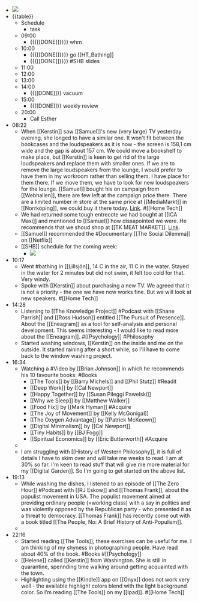 - ![](https://firebasestorage.googleapis.com/v0/b/firescript-577a2.appspot.com/o/imgs%2Fapp%2FDavidsroam%2Fy_ayM2BtX0.png?alt=media&token=b4af3cc8-6ced-4284-b50d-159a2841485e)
- {{table}}
    - Schedule
        - task
    - 09:00
        - {{{[[DONE]]}}}} whm
    - 10:00
        - {{{[[DONE]]}}}} go [[HT_Bathing]]
        - {{{[[DONE]]}}}} #SHB slides
    - 11:00
    - 12:00
    - 13:00
    - 14:00
        - {{[[DONE]]}} vacuum
    - 15:00
        - {{[[DONE]]}} weekly review
    - 20:00
        - Call Esther
-  08:22
    - When [[Kerstin]] saw [[Samuel]]'s new (very large) TV yesterday evening, she longed to have a similar one. It won't fit between the bookcases and the loudspeakers as it is now - the screen is 158,1 cm wide and the gap is about 157 cm. We could move a bookshelf to make place, but  [[Kerstin]] is keen to get rid of the large loudspeakers and replace them with smaller ones.  If we are to remove the large loudspeakers from the lounge, I would prefer to have them in my workroom rather than selling them. I have place for them there. If we move them, we have to look for new loudspeakers for the lounge. [[Samuel]] bought his on campaign from [[Webhallen]], there are few left at the campaign price there. There are a limited number in store at the same price at [[MediaMarkt]] in [[Norrköping]], we could buy it there today. [Link](https://www.prisjakt.nu/produkt.php?p=5392491). #[[Home Tech]]
    - We had returned some tough entrecote we had bought at [[ICA Maxi]] and mentioned to [[Samuel]] how dissapointed we were. He recommends that we shoud shop at [[TK MEAT MARKET]]. [Link](https://www.tkmeatmarket.se/).
    - [[Samuel]] recommended the #Documentary [[The Social Dilemma]] on [[Netflix]]
    - [[SHB]] schedule for the coming week:
        - ![](https://mail.google.com/mail/u/0?ui=2&ik=c57a38a47d&attid=0.1&permmsgid=msg-f:1677700198100393299&th=17486370fb605d53&view=fimg&sz=s0-l75-ft&attbid=ANGjdJ_GLN2nScrX8YNafsUjbGCZ6DxYLRL_JBk9y9PDWRf36hDrQvnpy5QN3WSlbi-KXZuV5ulpDyxlmWAMGlCJSs-9f2yu2_FcKgmcreLfjKMr_oqsLEIvYlENTSQ&disp=emb)
- 10:17
    - Went #bathing in [[Lillsjön]], 14 C in the air, 11 C in the water. Stayed in the water for 2 minutes but did not swim, it felt too cold for that. Very windy.
    - Spoke with [[Kerstin]] about purchasing a new TV. We agreed that it is not a priority - the one we have now works fine. But we will look at new speakers. #[[Home Tech]]
- 14:28
    - Listening to [[The Knowledge Project]] #Podcast with [[Shane Parrish]] and [[Ross Hudson]] entitled [[The Pursuit of Presence]]. About the [[Eneagram]] as a tool for self-analysis and personal development. This seems interesting - I would like to read more about the [[Eneagram]]. #[[Psychology]] #Philosophy
    - Started washing windows, [[Kerstin]] on the inside and me on the outside. It started raining after a short while, so I'll have to come back to the window washing project.
- 16:34
    - Watching a #Video by [[Brian Johnson]] in which he recommends his 10 favourite books: #Books
        - [[The Tools]] by [[Barry Michels]] and [[Phil Stutz]] #Readit
        - [[Deep Work]] by [[Cal Newport]]
        - [[Happy Together]] by [[Susan Pileggi Pawelski]] 
        - [[Why we Sleep]] by [[Matthew Walker]]
        - [[Food Fix]] by [[Mark Hyman]] #Acquire
        - [[The Joy of Movement]] by [[Kelly McGonigal]]
        - [[The Oxygen Advantage]] by [[Patrick McKeown]]
        - [[Digital Minimalism]] by [[Cal Newport]]
        - [[Tiny Habits]] by [[BJ Fogg]]
        - [[Spiritual Economics]] by [[Eric Butterworth]] #Acquire
    - 
    - I am struggling with [[History of Western Philosophy]], it is full of details I have to skim over and will take me weeks to read. I am at 30% so far. I'm keen to read stuff that will give me more material for my [[Digital Garden]]. So I'm going to get started on the above list.
- 19:13
    - While washing the dishes, I listened to an episode of [[The Zero Hour]] #Podcast with [[RJ Eskow]] ahd [[Thomas Frank]], about the populist movement in USA. The populist movement aimed at providing ordinary people (=working class) with a say in politics and was violently opposed by the Republican party - who presented it as a threat to democracy. [[Thomas Frank]] has recently come out with a book titled [[The People, No: A Brief History of Anti-Populism]].
    - 
- 22:16
    - Started reading [[The Tools]], these exercises can be useful for me.  I am thinking of my shyness in photographing people. Have read about 40% of the book. #Books #[[Psychology]]
    - [[Helene]] called [[Kerstin]] from Washington. She is still in quarantine, spennding time walking around getting acquainted with the town.
    - Highlighting using the [[Kindle]] app on [[Onyx]] does not work very well - the available highlight colors blend with the light background color. So I’m reading [[The Tools]] on my [[Ipad]]. #[[Home Tech]]

